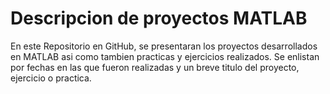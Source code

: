 # Descripcion de proyectos MATLAB

En este Repositorio en GitHub, se presentaran los proyectos desarrollados en MATLAB
asi como tambien practicas y ejercicios realizados. Se enlistan por fechas en las que
fueron realizadas y un breve titulo del proyecto, ejercicio o practica. 
